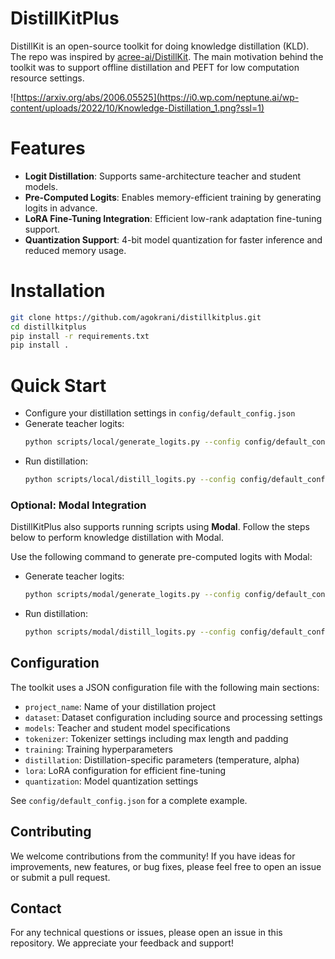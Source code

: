 # DistillKitPlus

DistillKit is an open-source toolkit for doing knowledge distillation (KLD). The repo was inspired by [acree-ai/DistillKit](https://github.com/arcee-ai/DistillKit/tree/main). The main motivation behind the toolkit was to support offline distillation and PEFT for low computation resource settings. 

![https://arxiv.org/abs/2006.05525](https://i0.wp.com/neptune.ai/wp-content/uploads/2022/10/Knowledge-Distillation_1.png?ssl=1)

# Features

- **Logit Distillation**: Supports same-architecture teacher and student models.
- **Pre-Computed Logits**: Enables memory-efficient training by generating logits in advance.
- **LoRA Fine-Tuning Integration**: Efficient low-rank adaptation fine-tuning support.
- **Quantization Support**: 4-bit model quantization for faster inference and reduced memory usage.



# Installation

```bash
git clone https://github.com/agokrani/distillkitplus.git
cd distillkitplus
pip install -r requirements.txt
pip install .
```


# Quick Start

- Configure your distillation settings in `config/default_config.json`
- Generate teacher logits:
    ```bash
    python scripts/local/generate_logits.py --config config/default_config.json
    ```
- Run distillation:
    ```bash
    python scripts/local/distill_logits.py --config config/default_config.json
    ```

### Optional: Modal Integration

DistillKitPlus also supports running scripts using **Modal**. Follow the steps below to perform knowledge distillation with Modal.

Use the following command to generate pre-computed logits with Modal:

- Generate teacher logits:
    ```bash
    python scripts/modal/generate_logits.py --config config/default_config.json
    ```
- Run distillation:
    ```bash
    python scripts/modal/distill_logits.py --config config/default_config.json
    ```

## Configuration

The toolkit uses a JSON configuration file with the following main sections:

- `project_name`: Name of your distillation project
- `dataset`: Dataset configuration including source and processing settings
- `models`: Teacher and student model specifications
- `tokenizer`: Tokenizer settings including max length and padding
- `training`: Training hyperparameters
- `distillation`: Distillation-specific parameters (temperature, alpha)
- `lora`: LoRA configuration for efficient fine-tuning
- `quantization`: Model quantization settings

See `config/default_config.json` for a complete example.


## Contributing

We welcome contributions from the community! If you have ideas for improvements, new features, or bug fixes, please feel free to open an issue or submit a pull request.

## Contact

For any technical questions or issues, please open an issue in this repository. We appreciate your feedback and support!

